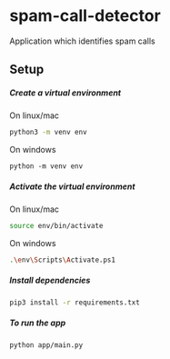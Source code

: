 # spam-call-detector
Application which identifies spam calls

## Setup

##### Create a virtual environment

On linux/mac

```bash
python3 -m venv env
```

On windows

```
python -m venv env
```

##### Activate the virtual environment

On linux/mac

```bash
source env/bin/activate
```

On windows

```bash
.\env\Scripts\Activate.ps1
```

##### Install dependencies

```bash
pip3 install -r requirements.txt
```

##### To run the app

```bash
python app/main.py
```